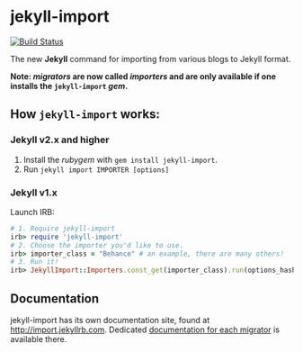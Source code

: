 # jekyll-import

[![Build Status](https://travis-ci.org/jekyll/jekyll-import.svg?branch=master)](https://travis-ci.org/jekyll/jekyll-import)

The new __Jekyll__ command for importing from various blogs to Jekyll format.

**Note: _migrators_ are now called _importers_ and are only available if one installs the `jekyll-import` _gem_.**

## How `jekyll-import` works:

### Jekyll v2.x and higher

1. Install the _rubygem_ with `gem install jekyll-import`.
2. Run `jekyll import IMPORTER [options]`

### Jekyll v1.x

Launch IRB:

```ruby
# 1. Require jekyll-import
irb> require 'jekyll-import'
# 2. Choose the importer you'd like to use.
irb> importer_class = "Behance" # an example, there are many others!
# 3. Run it!
irb> JekyllImport::Importers.const_get(importer_class).run(options_hash)
```

## Documentation

jekyll-import has its own documentation site, found at http://import.jekyllrb.com.
Dedicated [documentation for each migrator](http://import.jekyllrb.com/docs/home/) is available there.
